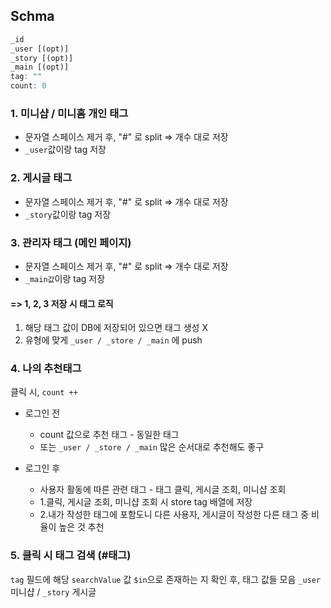 ## Schma

```javascript
_id
_user [(opt)]
_story [(opt)]
_main [(opt)]
tag: ""
count: 0
```

### 1. 미니샵 / 미니홈 개인 태그
- 문자열 스페이스 제거 후, "#" 로 split => 개수 대로 저장
- `_user`값이랑 tag  저장
### 2. 게시글 태그
- 문자열 스페이스 제거 후, "#" 로 split => 개수 대로 저장
- `_story`값이랑 tag  저장
### 3. 관리자 태그 (메인 페이지)
- 문자열 스페이스 제거 후, "#" 로 split => 개수 대로 저장
- `_main값`이랑 tag  저장
#### => 1, 2, 3 저장 시 태그 로직
1. 해당 태그 값이 DB에 저장되어 있으면 태그 생성 X  
2. 유형에 맞게 `_user / _store / _main` 에 push
### 4. 나의 추천태그
클릭 시, `count ++`
- 로그인 전 
	- count 값으로 추천 태그 - 동일한 태그
	- 또는 `_user / _store / _main` 많은 순서대로 추천해도 좋구

- 로그인 후
	- 사용자 활동에 따른 관련 태그 - 태그 클릭, 게시글 조회, 미니샵 조회
	- 1.클릭, 게시글 조회, 미니샵 조회 시 store tag 배열에 저장
	- 2.내가 작성한 태그에 포함도니 다른 사용자, 게시글이 작성한 다른 태그 중 비율이 높은 것 추천
### 5. 클릭 시 태그 검색 (#태그)
`tag` 필드에 해당 `searchValue` 값 `$in`으로 존재하는 지 확인 후, 태그 값들 모음
`_user` 미니샵 / `_story` 게시글